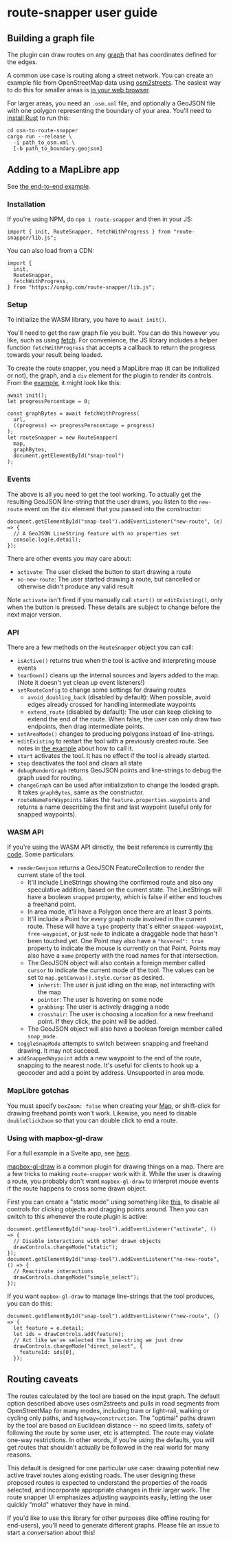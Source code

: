 # route-snapper user guide

## Building a graph file

The plugin can draw routes on any
[graph](https://github.com/dabreegster/route_snapper/blob/main/route-snapper-graph/src/lib.rs)
that has coordinates defined for the edges.

A common use case is routing along a street network. You can create an example
file from OpenStreetMap data using
[osm2streets](https://github.com/a-b-street/osm2streets). The easiest way to do
this for smaller areas is [in your web
browser](https://dabreegster.github.io/route_snapper/import.html).

For larger areas, you need an `.osm.xml` file, and optionally a GeoJSON file
with one polygon representing the boundary of your area. You'll need to
[install Rust](https://www.rust-lang.org/tools/install) to run this:

```
cd osm-to-route-snapper
cargo run --release \
  -i path_to_osm.xml \
  [-b path_to_boundary.geojson]
```

## Adding to a MapLibre app

See [the end-to-end
example](https://github.com/dabreegster/route_snapper/blob/main/examples/index.html).

### Installation

If you're using NPM, do `npm i route-snapper` and then in your JS:

```
import { init, RouteSnapper, fetchWithProgress } from "route-snapper/lib.js";
```

You can also load from a CDN:

```
import {
  init,
  RouteSnapper,
  fetchWithProgress,
} from "https://unpkg.com/route-snapper/lib.js";
```

### Setup

To initialize the WASM library, you have to `await init()`.

You'll need to get the raw graph file you built. You can do this however you like, such as using [fetch](https://developer.mozilla.org/en-US/docs/Web/API/fetch). For convenience, the JS library includes a helper function `fetchWithProgress` that accepts a callback to return the progress towards your result being loaded.

To create the route snapper, you need a MapLibre map (it can be initialized or not), the graph, and a `div` element for the plugin to render its controls. From the [example](https://github.com/dabreegster/route_snapper/blob/main/examples/index.html), it might look like this:

```
await init();
let progressPercentage = 0;

const graphBytes = await fetchWithProgress(
  url,
  ((progress) => progressPerecentage = progress)
);
let routeSnapper = new RouteSnapper(
  map,
  graphBytes,
  document.getElementById("snap-tool")
);
```

### Events

The above is all you need to get the tool working. To actually get the resulting GeoJSON line-string that the user draws, you listen to the `new-route` event on the `div` element that you passed into the constructor:

```
document.getElementById("snap-tool").addEventListener("new-route", (e) => {
  // A GeoJSON LineString feature with no properties set
  console.log(e.detail);
});
```

There are other events you may care about:

- `activate`: The user clicked the button to start drawing a route
- `no-new-route`: The user started drawing a route, but cancelled or otherwise
  didn't produce any valid result

Note `activate` isn't fired if you manually call `start()` or `editExisting()`,
only when the button is pressed. These details are subject to change before the
next major version.

### API

There are a few methods on the `RouteSnapper` object you can call:

- `isActive()` returns true when the tool is active and interpreting mouse events
- `tearDown()` cleans up the internal sources and layers added to the map.
  (Note it doesn't yet clean up event listeners!)
- `setRouteConfig` to change some settings for drawing routes
  - `avoid_doubling_back` (disabled by default): When possible, avoid edges
    already crossed for handling intermediate waypoints
  - `extend_route` (disabled by default): The user can keep clicking to extend the end of the route. When false, the user can only draw two endpoints, then drag intermediate points.
- `setAreaMode()` changes to producing polygons instead of line-strings.
- `editExisting` to restart the tool with a previously created route. See notes
  in [the example](https://github.com/dabreegster/route_snapper/blob/main/examples/index.html)
  about how to call it.
- `start` activates the tool. It has no effect if the tool is already started.
- `stop` deactivates the tool and clears all state
- `debugRenderGraph` returns GeoJSON points and line-strings to debug the graph used for routing.
- `changeGraph` can be used after initialization to change the loaded graph. It
  takes `graphBytes`, same as the constructor.
- `routeNameForWaypoints` takes the `feature.properties.waypoints` and returns
  a name describing the first and last waypoint (useful only for snapped
  waypoints).

### WASM API

If you're using the WASM API directly, the best reference is currently [the code](https://github.com/dabreegster/route_snapper/blob/main/route-snapper/src/lib.rs). Some particulars:

- `renderGeojson` returns a GeoJSON FeatureCollection to render the current state of the tool.
  - It'll include LineStrings showing the confirmed route and also any speculative addition, based on the current state. The LineStrings will have a boolean `snapped` property, which is false if either end touches a freehand point.
  - In area mode, it'll have a Polygon once there are at least 3 points.
  - It'll include a Point for every graph node involved in the current route. These will have a `type` property that's either `snapped-waypoint`, `free-waypoint`, or just `node` to indicate a draggable node that hasn't been touched yet. One Point may also have a `"hovered": true` property to indicate the mouse is currently on that Point. Points may also have a `name` property with the road names for that intersection.
  - The GeoJSON object will also contain a foreign member called `cursor` to indicate the current mode of the tool. The values can be set to `map.getCanvas().style.cursor` as desired.
    - `inherit`: The user is just idling on the map, not interacting with the map
    - `pointer`: The user is hovering on some node
    - `grabbing`: The user is actively dragging a node
    - `crosshair`: The user is choosing a location for a new freehand point. If they click, the point will be added.
  - The GeoJSON object will also have a boolean foreign member called `snap_mode`.
- `toggleSnapMode` attempts to switch between snapping and freehand drawing. It may not succeed.
- `addSnappedWaypoint` adds a new waypoint to the end of the route, snapping to the nearest node. It's useful for clients to hook up a geocoder and add a point by address. Unsupported in area mode.

### MapLibre gotchas

You must specify `boxZoom: false` when creating your
[Map](https://maplibre.org/maplibre-gl-js-docs/api/map/), or shift-click for
drawing freehand points won't work. Likewise, you need to disable
`doubleClickZoom` so that you can double click to end a route.

### Using with mapbox-gl-draw

For a full example in a Svelte app, see [here](https://github.com/acteng/atip/blob/dcfd6efbc6e5f25060ddd8f449bae5ac1bca672a/components/DrawControls.svelte).

[mapbox-gl-draw](https://github.com/mapbox/mapbox-gl-draw) is a common plugin
for drawing things on a map. There are a few tricks to making `route-snapper`
work with it. While the user is drawing a route, you probably don't want
`mapbox-gl-draw` to interpret mouse events if the route happens to cross some
drawn object.

First you can create a "static mode" using something like [this](https://github.com/mapbox/mapbox-gl-draw-static-mode), to disable all controls for clicking objects and dragging points around. Then you can switch to this whenever the route plugin is active:

```
document.getElementById("snap-tool").addEventListener("activate", () => {
  // Disable interactions with other drawn objects
  drawControls.changeMode("static");
});
document.getElementById("snap-tool").addEventListener("no-new-route", () => {
  // Reactivate interactions
  drawControls.changeMode("simple_select");
});
```

If you want `mapbox-gl-draw` to manage line-strings that the tool produces, you can do this:

```
document.getElementById("snap-tool").addEventListener("new-route", () => {
  let feature = e.detail;
  let ids = drawControls.add(feature);
  // Act like we've selected the line-string we just drew
  drawControls.changeMode("direct_select", {
    featureId: ids[0],
  });
```

## Routing caveats

The routes calculated by the tool are based on the input graph. The default
option described above uses osm2streets and pulls in road segments from
OpenStreetMap for many modes, including tram or light-rail, walking or cycling
only paths, and `highway=construction`. The "optimal" paths drawn by the tool
are based on Euclidean distance -- no speed limits, safety of following the
route by some user, etc is attempted. The route may violate one-way
restrictions. In other words, if you're using the defaults, you will get routes
that shouldn't actually be followed in the real world for many reasons.

This default is designed for one particular use case: drawing potential new
active travel routes along existing roads. The user designing these proposed
routes is expected to understand the properties of the roads selected, and
incorporate appropriate changes in their larger work. The route snapper UI
emphasizes adjusting waypoints easily, letting the user quickly "mold" whatever
they have in mind.

If you'd like to use this library for other purposes (like offline routing for
end-users), you'll need to generate different graphs. Please file an issue to
start a conversation about this!
